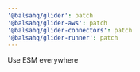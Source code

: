 ```yaml
---
'@balsahq/glider': patch
'@balsahq/glider-aws': patch
'@balsahq/glider-connectors': patch
'@balsahq/glider-runner': patch
---
```


Use ESM everywhere
